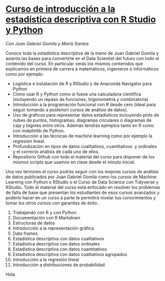 # [Curso de introducción a la estadística descriptiva con R Studio y Python](https://www.udemy.com/estadistica-descriptiva/?couponCode=FROM_BOKDOWN_RSTUDIO)

*Con Juan Gabriel Gomila y María Santos*

Conoce toda la estadística descriptiva de la mano de Juan Gabriel Gomila y asienta las bases para convertirte en el Data Scientist del futuro con todo el contenido del curso. En particular verás los mismos contenidos que explicamos en primera de carrera a matemáticos, ingenieros o informáticos como por ejemplo:

-   Logística e instalación de R y RStudio y de Anaconda Navigator para Python
-   Cómo usar R y Python como si fuese una calculadora científica (incluyendo un repaso de funciones, trigonometría y combinatoria)
-   Introducción a la programación funcional con R desde cero (ideal para seguir tomando a posteriori cursos de análisis de datos).
-   Uso de gráficos para representar datos estadísticos incluyendo plots de nubes de puntos, histogramas, diagramas circulares o diagramas de caja y bigotes entre otros. Además tendrás ejemplos tanto en R como con matplotlib de Python.
-   Introducción a las técnicas de machine learning como por ejemplo la regresión lineal.
-   Profundización en tipos de datos cualitativos, cuantitativos  y ordinales y el correcto análisis de cada uno de ellos.
-   Repositorio Github con todo el material del curso para disponer de los mismos scripts que usamos en clase desde el minuto inicial.

Una vez termines el curso podrás seguir con los mejores cursos de análisis de datos publicados por Juan Gabriel Gomila como los cursos de Machine Learning con Python o RStudio o el Curso de Data Science con Tidyverse y RStudio. Todo el material del curso está enfocado en resolver los problemas de falta de base que presentan los estudiantes de esos cursos avanzados y poderlo hacer en un curso a parte te permitirá nivelar tus conocimientos y tomar los otros cursos con garantías de éxito.

1.  Trabajando con R y con Python
2.  Documentación con R Markdown
3.  Estructuras de datos
4.  Introducción a la representación gráfica
5.  Data frames
6.  Estadística descriptiva con datos cualitativos
7.  Estadística descriptiva con datos ordinales
8.  Estadística descriptiva con datos cuantitativos
9.  Estadística descriptiva con datos cualitativos agrupados
10. Introducción a la regresión lineal
11. Introducción a distribuciones de probabilidad

Hola
